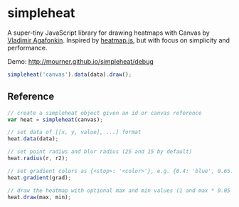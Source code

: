 simpleheat
==========

A super-tiny JavaScript library for drawing heatmaps with Canvas by [Vladimir Agafonkin](http://agafonkin.com/en).
Inspired by [heatmap.js](https://github.com/pa7/heatmap.js), but with focus on simplicity and performance.

Demo: http://mourner.github.io/simpleheat/debug

```js
simpleheat('canvas').data(data).draw();
```

## Reference

```js
// create a simpleheat object given an id or canvas reference
var heat = simpleheat(canvas);

// set data of [[x, y, value], ...] format
heat.data(data);

// set point radius and blur radius (25 and 15 by default)
heat.radius(r, r2);

// set gradient colors as {<stop>: '<color>'}, e.g. {0.4: 'blue', 0.65: 'lime', 1: 'red'}
heat.gradient(grad);

// draw the heatmap with optional max and min values (1 and max * 0.05 by default)
heat.draw(max, min);
```
